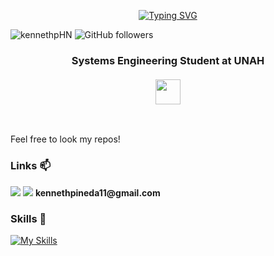 <p align="center">
<a href="https://git.io/typing-svg"><img src="https://readme-typing-svg.herokuapp.com?font=Silkscreen&size=50&pause=1000&color=B80000&background=FFFFFF00&center=true&width=500&height=100&lines=Hi!+I'm+Kenneth." alt="Typing SVG" /></a>
</p>

<img src="https://komarev.com/ghpvc/?username=kennethpHN&label=Profile%20views&color=0e75b6&style=flat" alt="kennethpHN" /> <img alt="GitHub followers" src="https://img.shields.io/github/followers/kennethpHN">

<h3 align="center">Systems Engineering Student at <b>UNAH</b> <br><br> <img src="https://hatscripts.github.io/circle-flags/flags/hn.svg" width="40"> </h3>
<br>


Feel free to look my repos!

<h3>Links 📫</h3>

<p >
   <a href="https://www.linkedin.com/in/kenneth-pineda-537a3523b"><img src="https://img.shields.io/badge/LinkedIn-0077B5?style=for-the-badge&logo=linkedin&logoColor=white"/></a>
   <a href="mailto:kennethpineda11@gmail.com"><img src="https://img.shields.io/badge/Gmail-D14836?style=for-the-badge&logo=gmail&logoColor=white"/></a>
   <b>kennethpineda11@gmail.com</b> 
</p>

   

<h3>Skills 💪</h3>

[![My Skills](https://skillicons.dev/icons?i=js,ts,java,html,css)](https://skillicons.dev)

<!--
**kennethpHN/kennethpHN** is a ✨ _special_ ✨ repository because its `README.md` (this file) appears on your GitHub profile.

Here are some ideas to get you started:

- 🔭 I’m currently working on ...
- 🌱 I’m currently learning ...
- 👯 I’m looking to collaborate on ...
- 🤔 I’m looking for help with ...
- 💬 Ask me about ...
- 📫 How to reach me: ...
- 😄 Pronouns: ...
- ⚡ Fun fact: ...
-->
